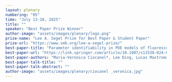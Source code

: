 ```yaml
---
layout: plenary
numbering: "05"
time: "July 13-18, 2025"
title: ""
speaker: "Best Paper Prize Winner"
author-image: "assets/images/plenary/logo.png"
prize-name: "Lee A. Segel Prize for Best Paper & Student Paper"
prize-url: "https://www.smb.org/lee-a-segel-prize/"
best-paper-title: "Parameter identifiability in PDE models of fluorescence recovery after photobleaching"
best-paper-url: "https://link.springer.com/article/10.1007/s11538-024-01266-4"
best-paper-authors: "Maria-Veronica Ciocanel*, Lee Ding, Lucas Mastromatteo, Sarah Reichheld, Sarah Cabral, Kimberly Mowry, Björn Sandstede"
best-paper-talk-title: ""
best-paper-talk-abstract: ""
author-image: "assets/images/plenary/ciocanel _veronica.jpg"
---
```

